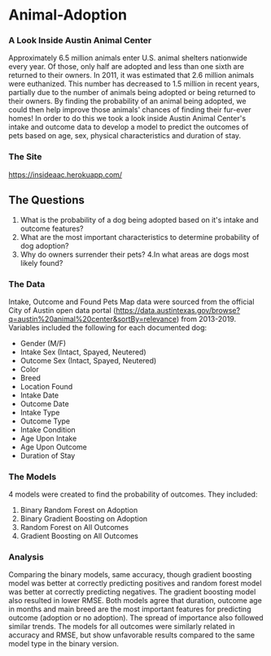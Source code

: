 # Animal-Adoption
### A Look Inside Austin Animal Center
Approximately 6.5 million animals enter U.S. animal shelters nationwide every year. Of those, only half are adopted and less than one sixth are returned to their owners. In 2011, it was estimated that 2.6 million animals were euthanized. This number has decreased to 1.5 million in recent years, partially due to the number of animals being adopted or being returned to their owners. By finding the probability of an animal being adopted, we could then help improve those animals' chances of finding their fur-ever homes! In order to do this we took a look inside Austin Animal Center's intake and outcome data to develop a model to predict the outcomes of pets based on age, sex, physical characteristics and duration of stay.

### The Site
https://insideaac.herokuapp.com/

## The Questions
1. What is the probability of a dog being adopted based on it's intake and outcome features?
2. What are the most important characteristics to determine probability of dog adoption?
3. Why do owners surrender their pets?
4.In what areas are dogs most likely found?

### The Data
Intake, Outcome and Found Pets Map data were sourced from the official City of Austin open data portal (https://data.austintexas.gov/browse?q=austin%20animal%20center&sortBy=relevance) from 2013-2019. Variables included the following for each documented dog:

 -  Gender (M/F)
 -  Intake Sex (Intact, Spayed, Neutered)
 -  Outcome Sex (Intact, Spayed, Neutered)
 -  Color
 -  Breed
 -  Location Found
 -  Intake Date
 -  Outcome Date
 -  Intake Type
 -  Outcome Type
 -  Intake Condition
 -  Age Upon Intake
 -  Age Upon Outcome
 -  Duration of Stay
    
### The Models
4 models were created to find the probability of outcomes. They included:
  1. Binary Random Forest on Adoption
  2. Binary Gradient Boosting on Adoption
  3. Random Forest on All Outcomes
  4. Gradient Boosting on All Outcomes

### Analysis
Comparing the binary models, same accuracy, though gradient boosting model was better at correctly predicting positives and random forest model was better at correctly predicting negatives. The gradient boosting model also resulted in lower RMSE. 
Both models agree that duration, outcome age in months and main breed are the most important features for predicting outcome (adoption or no adoption). The spread of importance also followed similar trends.
The models for all outcomes were similarly related in accuracy and RMSE, but show unfavorable results compared to the same model type in the binary version.
